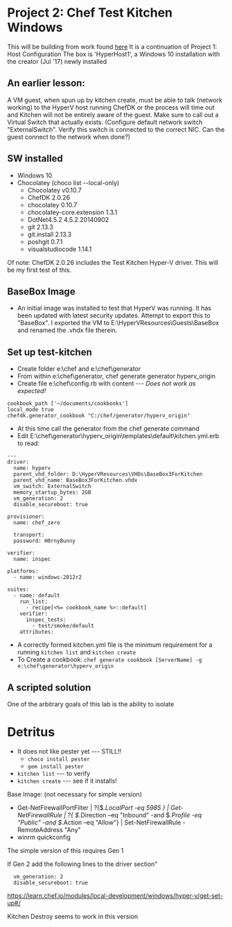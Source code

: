 # Project 2: Chef Test Kitchen Windows
This will be building from work found <a href="https://github.com/coateds/DevOpsOnWindows/blob/master/HypervKitchen.md">here</a>
It is a continuation of Project 1: Host Configuration
The box is 'HyperHost1', a Windows 10 installation with the creator (Jul '17) newly installed

## An earlier lesson:
A VM guest, when spun up by kitchen create, must be able to talk (network working) to the HyperV host running ChefDK or the process will time out and Kitchen will not be entirely aware of the guest. Make sure to call out a Virtual Switch that actually exists. (Configure default network switch "ExternalSwitch". Verify this switch is connected to the correct NIC. Can the guest connect to the network when done?)

## SW installed
* Windows 10
* Chocolatey (choco list --local-only)
  * Chocolatey v0.10.7
  * ChefDK 2.0.26
  * chocolatey 0.10.7
  * chocolatey-core.extension 1.3.1
  * DotNet4.5.2 4.5.2.20140902
  * git 2.13.3
  * git.install 2.13.3
  * poshgit 0.7.1
  * visualstudiocode 1.14.1

Of note: ChefDK 2.0.26 includes the Test Kitchen Hyper-V driver. This will be my first test of this.

## BaseBox Image
* An initial image was installed to test that HyperV was running. It has been updated with latest security updates. Attempt to export this to "BaseBox". I exported the VM to E:\HyperVResources\Guests\BaseBox and renamed the .vhdx file therein.


## Set up test-kitchen
* Create folder e:\chef and e:\chef\generator
* From within e:\chef\generator, chef generate generator hyperv_origin
* Create file e:\chef\config.rb with content  ---  *Does not work as expected!*
```
cookbook_path ['~/documents/cookbooks']
local_mode true
chefdk.generator_cookbook "C:/chef/generator/hyperv_origin"
```
* At this time call the generator from the chef generate command
* Edit E:\chef\generator\hyperv_origin\templates\default\kitchen.yml.erb to read:
```
---
driver:
  name: hyperv
  parent_vhd_folder: D:\HyperVResources\VHDs\BaseBox3ForKitchen
  parent_vhd_name: BaseBox3ForKitchen.vhdx
  vm_switch: ExternalSwitch
  memory_startup_bytes: 2GB
  vm_generation: 2
  disable_secureboot: true

provisioner:
  name: chef_zero

  transport:
  password: H0rnyBunny

verifier:
  name: inspec

platforms:
  - name: windows-2012r2

suites:
  - name: default
    run_list:
      - recipe[<%= cookbook_name %>::default]
    verifier:
      inspec_tests:
        - test/smoke/default
    attributes:
```
* A correctly formed kitchen.yml file is the minimum requirement for a running `kitchen list` and `kitchen create`
* To Create a cookbook: `chef generate cookbook [ServerName] -g e:\chef\generator\hyperv_origin`

## A scripted solution
One of the arbitrary goals of this lab is the ability to isolate



# Detritus

* It does not like pester yet  --- STILL!!
  * `choco install pester`
  * `gem install pester`
* `kitchen list`  ---  to verify
* `kitchen create`  ---  see if it installs!

Base Image:  (not necessary for simple version)
* Get-NetFirewallPortFilter | ?{$_.LocalPort -eq 5985 } | Get-NetFirewallRule | ?{ $_.Direction –eq "Inbound" -and $_.Profile -eq "Public" -and $_.Action –eq "Allow"} | Set-NetFirewallRule -RemoteAddress "Any"
* winrm quickconfig

The simple version of this requires Gen 1

If Gen 2 add the following lines to the driver section"
```
  vm_generation: 2
  disable_secureboot: true
```

https://learn.chef.io/modules/local-development/windows/hyper-v/get-set-up#/

Kitchen Destroy seems to work in this version